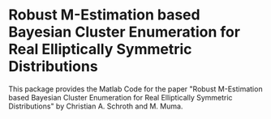 # Robust M-Estimation based Bayesian Cluster Enumeration for Real Elliptically Symmetric Distributions

This package provides the Matlab Code for the paper "Robust M-Estimation based Bayesian Cluster Enumeration for Real Elliptically Symmetric Distributions" by Christian A. Schroth and M. Muma.
